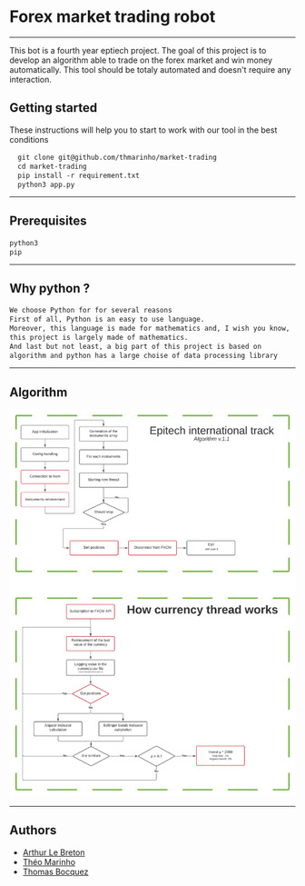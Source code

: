 # Forex market trading robot

---
This bot is a fourth year eptiech project.
The goal of this project is to develop an algorithm able to trade on the forex market and win money automatically.
This tool should be totaly automated and doesn't require any interaction.

## Getting started
These instructions will help you to start to work with our tool in the best conditions
```
  git clone git@github.com/thmarinho/market-trading
  cd market-trading
  pip install -r requirement.txt
  python3 app.py
```
---
## Prerequisites
```
python3
pip
```
---
## Why python ?
```
We choose Python for for several reasons
First of all, Python is an easy to use language.
Moreover, this language is made for mathematics and, I wish you know, this project is largely made of mathematics.
And last but not least, a big part of this project is based on algorithm and python has a large choise of data processing library
```
---
## Algorithm
![](./algorithm.png)

---
## Authors
* [Arthur Le Breton](arthut.le-breton@epitech.eu)
* [Théo Marinho](theo.marinho@epitech.eu)
* [Thomas Bocquez](thomas.bocquez@eptiech.eu)
